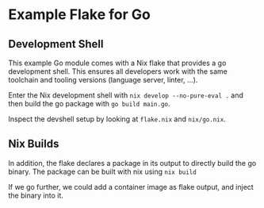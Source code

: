 # Example Flake for Go

## Development Shell

This example Go module comes with a Nix flake that provides a go development
shell. This ensures all developers work with the same toolchain and tooling
versions (language server, linter, ...).

Enter the Nix development shell with `nix develop --no-pure-eval .` and then build the go package
with `go build main.go`.

Inspect the devshell setup by looking at `flake.nix` and `nix/go.nix`.

## Nix Builds

In addition, the flake declares a package in its output to directly build the go
binary. The package can be built with nix using `nix build`

If we go further, we could add a container image as flake output, and inject the
binary into it.
